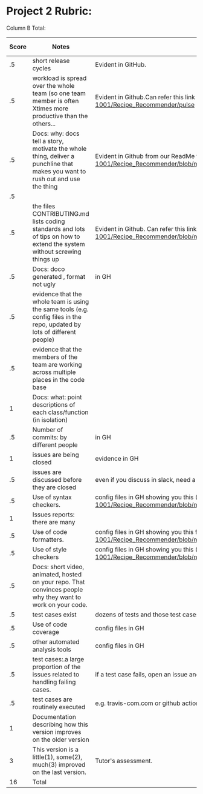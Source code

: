 # Project 2 Rubric:

Column B Total:

| Score | Notes                                                                                                                         | Evidence                                                                                                                                                     | Self Assessment |
| ----- | ----------------------------------------------------------------------------------------------------------------------------- | ------------------------------------------------------------------------------------------------------------------------------------------------------------ | --------------- |
| .5    | short release cycles                                                                                                          | Evident in GitHub.                                                                                                                                           | .5              |
| .5    | workload is spread over the whole team (so one team member is often Xtimes more productive than the others...                 | Evident in Github.Can refer this link to see all contributions.https://github.com/PvPatel-1001/Recipe_Recommender/pulse                                      | .5              |
| .5    | Docs: why: docs tell a story, motivate the whole thing, deliver a punchline that makes you want to rush out and use the thing | Evident in Github from our ReadMe file.https://github.com/PvPatel-1001/Recipe_Recommender/blob/master/README.md                                              | .5
| .5    |
| .5    | the files CONTRIBUTING.md lists coding standards and lots of tips on how to extend the system without screwing things up      | Evident in Github. Can refer this link https://github.com/PvPatel-1001/Recipe_Recommender/blob/master/CONTRIBUTING.md                                        | .5              |
| .5    | Docs: doco generated , format not ugly                                                                                        | in GH                                                                                                                                                        |
| .5    | evidence that the whole team is using the same tools (e.g. config files in the repo, updated by lots of different people)     |                                                                                                                                                              |
| .5    | evidence that the members of the team are working across multiple places in the code base                                     |                                                                                                                                                              |
| 1     | Docs: what: point descriptions of each class/function (in isolation)                                                          |                                                                                                                                                              |
| .5    | Number of commits: by different people                                                                                        | in GH                                                                                                                                                        |
| 1     | issues are being closed                                                                                                       | evidence in GH                                                                                                                                               |
| .5    | issues are discussed before they are closed                                                                                   | even if you discuss in slack, need a sumamry statement here                                                                                                  |
| .5    | Use of syntax checkers.                                                                                                       | config files in GH showing you this (https://github.com/PvPatel-1001/Recipe_Recommender/blob/master/.github/workflows/Code_Formatter_and_Syntax_Check.yml)  | .5
| 1     | Issues reports: there are many                                                                                                |                                                                                                                                                              |
| .5    | Use of code formatters.                                                                                                       | config files in GH showing you this formatter's config (https://github.com/PvPatel-1001/Recipe_Recommender/blob/master/.github/workflows/codeFormatter.yml) | .5              |
| .5    | Use of style checkers                                                                                                         | config files in GH showing you this (https://github.com/PvPatel-1001/Recipe_Recommender/blob/master/.github/workflows/Style_Checker_and_Prettify_Code.yml)  | .5
| .5    | Docs: short video, animated, hosted on your repo. That convinces people why they want to work on your code.                   |                                                                                                                                                              |
| .5    | test cases exist                                                                                                              | dozens of tests and those test cases are more than 30% of the code base                                                                                      |
| .5    | Use of code coverage                                                                                                          | config files in GH                                                                                                                                           |
| .5    | other automated analysis tools                                                                                                | config files in GH                                                                                                                                           |
| .5    | test cases:.a large proportion of the issues related to handling failing cases.                                               | if a test case fails, open an issue and fix it                                                                                                               |
| .5    | test cases are routinely executed                                                                                             | e.g. travis-com.com or github actions or something                                                                                                           |
| 1     | Documentation describing how this version improves on the older version                                                       |
| 3     | This version is a little(1), some(2), much(3) improved on the last version.                                                   | Tutor's assessment.                                                                                                                                          |
| 16    | Total                                                                                                                         |

